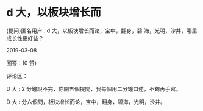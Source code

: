 # d 大，以板块增长而

(提问)匿名用户 : d 大，以板块增长而论，宝中，翻身，碧 海，光明，沙井，哪里成长性更好些？

2019-03-08

回答：(0 赞)

评论区：

D 大 : 2 分鐘說不完，你開五個提問，我每個用二分鐘口述，不夠再手寫。

D 大 : 分六個問，板块增长而论，宝中，翻身，碧海，光明，沙井。